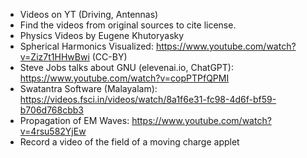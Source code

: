 - Videos on YT (Driving, Antennas)
- Find the videos from original sources to cite license.
- Physics Videos by Eugene Khutoryasky
- Spherical Harmonics Visualized: https://www.youtube.com/watch?v=Ziz7t1HHwBwi (CC-BY)
- Steve Jobs talks about GNU (elevenai.io, ChatGPT): https://www.youtube.com/watch?v=copPTPfQPMI
- Swatantra Software (Malayalam): https://videos.fsci.in/videos/watch/8a1f6e31-fc98-4d6f-bf59-b706d768cbb3
- Propagation of EM Waves: https://www.youtube.com/watch?v=4rsu582YjEw
- Record a video of the field of a moving charge applet